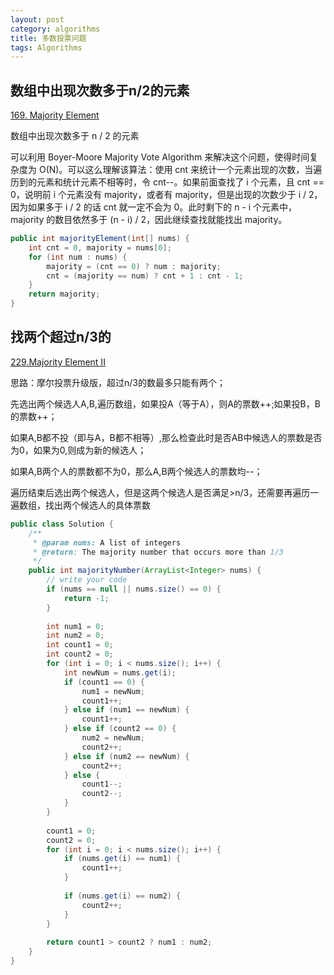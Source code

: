 ```yaml
---
layout: post
category: algorithms
title: 多数投票问题
tags: Algorithms
---
```


## 数组中出现次数多于n/2的元素

[169. Majority Element](https://leetcode.com/problems/majority-element/description/)

数组中出现次数多于 n / 2 的元素

可以利用 Boyer-Moore Majority Vote Algorithm 来解决这个问题，使得时间复杂度为 O(N)。可以这么理解该算法：使用 cnt 来统计一个元素出现的次数，当遍历到的元素和统计元素不相等时，令 cnt--。如果前面查找了 i 个元素，且 cnt == 0，说明前 i 个元素没有 majority，或者有 majority，但是出现的次数少于 i / 2，因为如果多于 i / 2 的话 cnt 就一定不会为 0。此时剩下的 n - i 个元素中，majority 的数目依然多于 (n - i) / 2，因此继续查找就能找出 majority。

```java
public int majorityElement(int[] nums) {
    int cnt = 0, majority = nums[0];
    for (int num : nums) {
        majority = (cnt == 0) ? num : majority;
        cnt = (majority == num) ? cnt + 1 : cnt - 1;
    }
    return majority;
}
```

## 找两个超过n/3的

[229.Majority Element II](https://leetcode.com/problems/majority-element-ii/)

思路：摩尔投票升级版，超过n/3的数最多只能有两个；

先选出两个候选人A,B,遍历数组，如果投A（等于A），则A的票数++;如果投B，B的票数++；

如果A,B都不投（即与A，B都不相等）,那么检查此时是否AB中候选人的票数是否为0，如果为0,则成为新的候选人；

如果A,B两个人的票数都不为0，那么A,B两个候选人的票数均--；

遍历结束后选出两个候选人，但是这两个候选人是否满足>n/3，还需要再遍历一遍数组，找出两个候选人的具体票数

```java
public class Solution {
    /**
     * @param nums: A list of integers
     * @return: The majority number that occurs more than 1/3
     */
    public int majorityNumber(ArrayList<Integer> nums) {
        // write your code
        if (nums == null || nums.size() == 0) {
            return -1;
        }
        
        int num1 = 0;
        int num2 = 0;
        int count1 = 0;
        int count2 = 0;
        for (int i = 0; i < nums.size(); i++) {
            int newNum = nums.get(i);
            if (count1 == 0) {
                num1 = newNum;
                count1++;
            } else if (num1 == newNum) {
                count1++;
            } else if (count2 == 0) {
                num2 = newNum;
                count2++;
            } else if (num2 == newNum) {
                count2++;
            } else {
                count1--;
                count2--;
            }
        }
        
        count1 = 0;
        count2 = 0;
        for (int i = 0; i < nums.size(); i++) {
            if (nums.get(i) == num1) {
                count1++;
            }
            
            if (nums.get(i) == num2) {
                count2++;
            }
        }
        
        return count1 > count2 ? num1 : num2;
    }
}
```